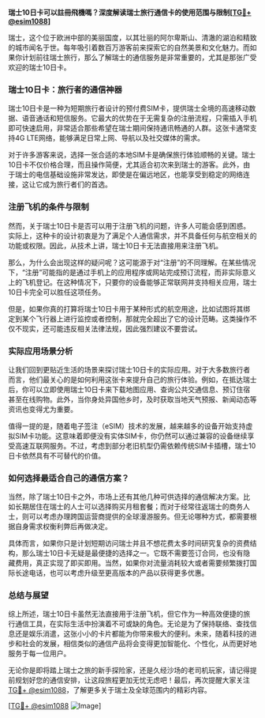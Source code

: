 **瑞士10日卡可以註冊飛機嗎？深度解读瑞士旅行通信卡的使用范围与限制[[TG💪+ @esim1088](https://t.me/s/esim1088)]**

瑞士，这个位于欧洲中部的美丽国度，以其壮丽的阿尔卑斯山、清澈的湖泊和精致的城市闻名于世。每年吸引着数百万游客前来探索它的自然美景和文化魅力。而如果你计划前往瑞士旅行，那么了解瑞士的通信服务是非常重要的，尤其是那张广受欢迎的瑞士10日卡。

### 瑞士10日卡：旅行者的通信神器

瑞士10日卡是一种为短期旅行者设计的预付费SIM卡，提供瑞士全境的高速移动数据、语音通话和短信服务。它最大的优势在于无需复杂的注册流程，只需插入手机即可快速启用，非常适合那些希望在瑞士期间保持通讯畅通的人群。这张卡通常支持4G LTE网络，能够满足日常上网、导航以及社交媒体的需求。

对于许多游客来说，选择一张合适的本地SIM卡是确保旅行体验顺畅的关键。瑞士10日卡不仅价格合理，而且操作简便，尤其适合初次来到瑞士的游客。此外，由于瑞士的电信基础设施非常发达，即使是在偏远地区，也能享受到稳定的网络连接，这让它成为旅行者们的首选。

### 注册飞机的条件与限制

然而，关于瑞士10日卡是否可以用于注册飞机的问题，许多人可能会感到困惑。实际上，这种卡的设计初衷是为了满足个人通信需求，并不具备任何与航空相关的功能或权限。因此，从技术上讲，瑞士10日卡无法直接用来注册飞机。

那么，为什么会出现这样的疑问呢？这可能源于对“注册”的不同理解。在某些情况下，“注册”可能指的是通过手机上的应用程序或网站完成预订流程，而非实际意义上的飞机登记。在这种情况下，只要你的设备能够正常联网并支持相关应用，瑞士10日卡完全可以胜任这项任务。

但是，如果你真的打算将瑞士10日卡用于某种形式的航空用途，比如试图将其绑定到某个飞行器上进行监控或者控制，那就完全超出了它的设计范畴。这类操作不仅不现实，还可能违反相关法律法规，因此强烈建议不要尝试。

### 实际应用场景分析

让我们回到更贴近生活的场景来探讨瑞士10日卡的实际应用。对于大多数旅行者而言，他们最关心的是如何利用这张卡来提升自己的旅行体验。例如，在抵达瑞士后，你可以立即使用瑞士10日卡来下载地图应用、查询公共交通信息、预订住宿甚至在线购物。此外，当你身处异国他乡时，及时获取当地天气预报、新闻动态等资讯也变得尤为重要。

值得一提的是，随着电子签注（eSIM）技术的发展，越来越多的设备开始支持虚拟SIM卡功能。这意味着即便没有实体SIM卡，你仍然可以通过兼容的设备继续享受高速互联网服务。不过，考虑到部分老旧机型仍需依赖传统SIM卡插槽，瑞士10日卡依然具有不可替代的价值。

### 如何选择最适合自己的通信方案？

当然，除了瑞士10日卡之外，市场上还有其他几种可供选择的通信解决方案。比如长期居住在瑞士的人士可以选择购买月租套餐；而对于经常往返瑞士的商务人士，则可以考虑办理跨国运营商提供的全球漫游服务。但无论哪种方式，都需要根据自身需求权衡利弊后再做决定。

具体而言，如果你只是计划短期访问瑞士并且不想花费太多时间研究复杂的资费结构，那么瑞士10日卡无疑是最便捷的选择之一。它既不需要签订合同，也没有隐藏费用，真正实现了即买即用。当然，如果你对流量消耗较大或者需要频繁拨打国际长途电话，也可以考虑升级至更高版本的产品以获得更多优惠。

### 总结与展望

综上所述，瑞士10日卡虽然无法直接用于注册飞机，但它作为一种高效便捷的旅行通信工具，在实际生活中扮演着不可或缺的角色。无论是为了保持联络、查找信息还是娱乐消遣，这张小小的卡片都能为你带来极大的便利。未来，随着科技的进步和社会的发展，相信类似的通信产品将会变得更加智能化、个性化，从而更好地服务于每一位用户。

无论你是即将踏上瑞士之旅的新手探险家，还是久经沙场的老司机玩家，请记得提前规划好您的通信安排，让这段旅程更加无忧无虑吧！最后，再次提醒大家关注[TG💪+ @esim1088](https://t.me/s/esim1088)，了解更多关于瑞士及全球范围内的精彩内容。

[[TG💪+ @esim1088](https://t.me/s/esim1088) ![Image](https://i.postimg.cc/4NQfJmqS/Snipaste-2025-05-13-00-14-12.png)]